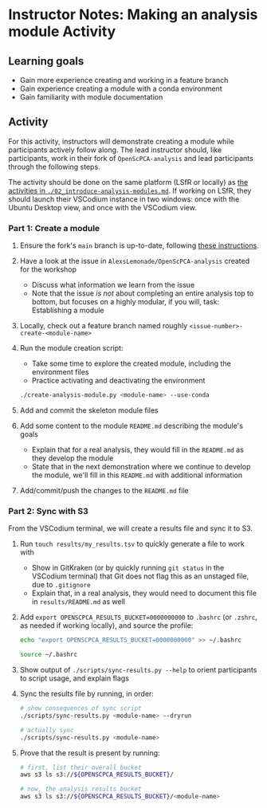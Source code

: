 
# Instructor Notes: Making an analysis module Activity

## Learning goals

- Gain more experience creating and working in a feature branch
- Gain experience creating a module with a conda environment
- Gain familiarity with module documentation

## Activity

For this activity, instructors will demonstrate creating a module while participants actively follow along.
The lead instructor should, like participants, work in their fork of `OpenScPCA-analysis` and lead participants through the following steps.

The activity should be done on the same platform (LSfR or locally) as [the activities in `./02_introduce-analysis-modules.md`](02_introduce-analysis-modules.md).
If working on LSfR, they should launch their VSCodium instance in two windows: once with the Ubuntu Desktop view, and once with the VSCodium view.


### Part 1: Create a module

1. Ensure the fork's `main` branch is up-to-date, following [these instructions](https://openscpca.readthedocs.io/en/latest/contributing-to-analyses/working-with-git/staying-in-sync-with-upstream/).

2. Have a look at the issue in `AlexsLemonade/OpenScPCA-analysis` created for the workshop
    - Discuss what information we learn from the issue
    - Note that the issue _is not_ about completing an entire analysis top to bottom, but focuses on a highly modular, if you will, task: Establishing a module

3. Locally, check out a feature branch named roughly `<issue-number>-create-<module-name>`

4. Run the module creation script:
   - Take some time to explore the created module, including the environment files
   - Practice activating and deactivating the environment

    ```bash
    ./create-analysis-module.py <module-name> --use-conda
    ```

5. Add and commit the skeleton module files

6. Add some content to the module `README.md` describing the module's goals
    - Explain that for a real analysis, they would fill in the `README.md` as they develop the module
    - State that in the next demonstration where we continue to develop the module, we'll fill in this `README.md` with additional information

7. Add/commit/push the changes to the `README.md` file

### Part 2: Sync with S3

From the VSCodium terminal, we will create a results file and sync it to S3.

1. Run `touch results/my_results.tsv` to quickly generate a file to work with
    - Show in GitKraken (or by quickly running `git status` in the VSCodium terminal) that Git does not flag this as an unstaged file, due to `.gitignore`
    - Explain that, in a real analysis, they would need to document this file in `results/README.md` as well

2. Add `export OPENSCPCA_RESULTS_BUCKET=0000000000` to `.bashrc` (or `.zshrc`, as needed if working locally), and source the profile:
    ```sh
    echo "export OPENSCPCA_RESULTS_BUCKET=0000000000" >> ~/.bashrc

    source ~/.bashrc
    ```

3. Show output of `./scripts/sync-results.py --help` to orient participants to script usage, and explain flags

4. Sync the results file by running, in order:
    ```sh
    # show consequences of sync script
    ./scripts/sync-results.py <module-name> --dryrun

    # actually sync
    ./scripts/sync-results.py <module-name>
    ```

5.  Prove that the result is present by running:
    ```sh
    # first, list their overall bucket
    aws s3 ls s3://${OPENSCPCA_RESULTS_BUCKET}/

    # now, the analysis results bucket
    aws s3 ls s3://${OPENSCPCA_RESULTS_BUCKET}/<module-name>
    ```

